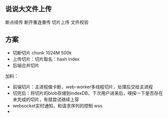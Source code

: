 ## 说说大文件上传

断点续传
断开重连重传
切片上传
文件校验

## 方案
- 切断切片 chunk 1024M  500k
- 上传切片：切片取名：hash index
- 后端合并切片

加料：
- 前端切片：主进程做卡断，web-worker多线程切片，处理后交给主进程
- 切完后：将切片的blob存储到indexDB，下次用户进来后，嗅探一下是否存在未完成的切片，有就尝试继续上穿
- websocket实时通知，和请求序列的控制 wss
- 